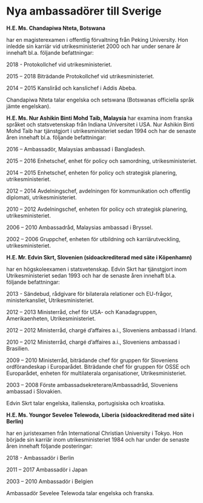 # Nya ambassadörer till Sverige

**H.E. Ms. Chandapiwa Nteta, Botswana**

har en magisterexamen i offentlig förvaltning från Peking University. Hon inledde sin karriär vid utrikesministeriet 2000 och har under senare år innehaft bl.a. följande befattningar:

2018 \- Protokollchef vid utrikesministeriet.

2015 – 2018 Biträdande Protokollchef vid utrikesministeriet.

2014 – 2015 Kansliråd och kanslichef i Addis Abeba.

Chandapiwa Nteta talar engelska och setswana (Botswanas officiella språk jämte engelskan).



**H.E. Ms. Nur Ashikin Binti Mohd Taib, Malaysia**
har examina inom franska språket och statsvetenskap från Indiana Universitet i USA. Nur Ashikin Binti Mohd Taib har tjänstgjort i utrikesministeriet sedan 1994 och har de senaste åren innehaft bl.a. följande befattningar:

2016 – Ambassadör, Malaysias ambassad i Bangladesh.

2015 – 2016 Enhetschef, enhet för policy och samordning, utrikesministeriet.

2014 – 2015 Enhetschef, enheten för policy och strategisk planering, utrikesministeriet.

2012 – 2014 Avdelningschef, avdelningen för kommunikation och offentlig diplomati, utrikesministeriet.

2010 – 2012 Avdelningschef, enheten för policy och strategisk planering, utrikesministeriet.

2006 – 2010 Ambassadråd, Malaysias ambassad i Bryssel.

2002 – 2006 Gruppchef, enheten för utbildning och karriärutveckling, utrikesministeriet.



**H.E. Mr. Edvin Skrt, Slovenien (sidoackrediterad med säte i Köpenhamn)**

har en högskoleexamen i statsvetenskap. Edvin Skrt har tjänstgjort inom Utrikesministeriet sedan 1993 och har de senaste åren innehaft bl.a. följande befattningar:

2013 \- Sändebud, rådgivare för bilaterala relationer och EU\-frågor, ministerkansliet, Utrikesministeriet.

2012 – 2013 Ministerråd, chef för USA\- och Kanadagruppen, Amerikaenheten, Utrikesministeriet.

2012 – 2012 Ministerråd, chargé d’affaires a.i., Sloveniens ambassad i Irland.

2010 – 2012 Ministerråd, chargé d’affaires a.i., Sloveniens ambassad i Brasilien.

2009 – 2010 Ministerråd, biträdande chef för gruppen för Sloveniens ordförandeskap i Europarådet.
Biträdande chef för gruppen för OSSE och Europarådet, enheten för multilaterala organisationer, Utrikesministeriet.

2003 – 2008 Förste ambassadsekreterare/Ambassadråd, Sloveniens ambassad i Slovakien.

Edvin Skrt talar engelska, italienska, portugisiska och kroatiska.



**H.E. Ms. Youngor Sevelee Telewoda, Liberia (sidoackrediterad med säte i Berlin)**

har en juristexamen från International Christian University i Tokyo. Hon började sin karriär inom utrikesministeriet 1984 och har under de senaste åren innehaft följande posteringar:

2018 \- Ambassadör i Berlin

2011 – 2017 Ambassadör i Japan

2003 – 2010 Ambassadör i Belgien

Ambassadör Sevelee Telewoda talar engelska och franska.
